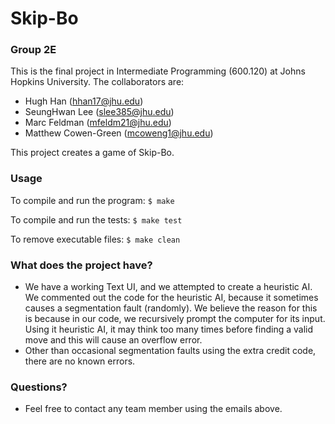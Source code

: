 # Skip-Bo #

### Group 2E ###

This is the final project in Intermediate Programming (600.120) at Johns Hopkins University.
The collaborators are:
	
* Hugh Han 				(hhan17@jhu.edu)
* SeungHwan Lee 		(slee385@jhu.edu)
* Marc Feldman			(mfeldm21@jhu.edu)
* Matthew Cowen-Green	(mcoweng1@jhu.edu)

This project creates a game of Skip-Bo.

### Usage ###

To compile and run the program:
```$ make```

To compile and run the tests:
```$ make test```

To remove executable files:
```$ make clean```

### What does the project have? ###

* We have a working Text UI, and we attempted to create a heuristic AI. We commented out the code for the heuristic AI, because it sometimes causes a segmentation fault (randomly). We believe the reason for this is because in our code, we recursively prompt the computer for its input. Using it heuristic AI, it may think too many times before finding a valid move and this will cause an overflow error.
* Other than occasional segmentation faults using the extra credit code, there are no known errors.

### Questions? ###

* Feel free to contact any team member using the emails above. 

